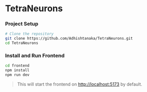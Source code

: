 # TetraNeurons

### Project Setup

```bash
# Clone the repository
git clone https://github.com/Adhishtanaka/TetraNeurons.git
cd TetraNeurons
```

### Install and Run Frontend

```bash
cd frontend
npm install
npm run dev
```

> This will start the frontend on [http://localhost:5173](http://localhost:5173) by default.